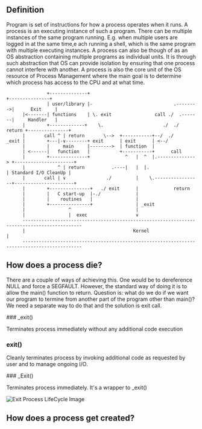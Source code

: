 ## Definition

Program is set of instructions for how a process operates when it runs.
A process is an executing instance of such a program.
There can be multiple instances of the same program running.
E.g. when multiple users are logged in at the same time,e ach running a shell, which is the same program with multiple executing instances.
A process can also be though of as an OS abstraction containing multiple programs as individual units.
It is through such abstraction that OS can provide isolation by ensuring that one process cannot interfere with another.
A process is also the core unit of the OS resource of Process Management where the main goal is to determine which process has access to the CPU and at what time.

                   +--------------+                                         +---------------+
                   | user/library |-                              .-------->|      Exit     |
          |<-------| functions    | \. exit                call ./  .-------|     Handler   |
          |        +-------------+    \.                      ./  ./ return +---------------+
          |       call ^ | return       \-->  +-----------+--/  ./
    _exit |        +---|-∨--------+ exit      | exit      | <--/
          |        |     main     |-------->  | function  |
          | <------|   function   |           +-----------+      call
          |        +--------------+             ^   |  ^  |.--------------> +----------------------+
          |            ^ | return          .----|   |  |.                   | Standard I/O CleanUp |
          |       call | ∨               ./         |    \.-----------------+----------------------+
          |        +---------------+   ./ exit      |             return
          |        |   C start-up  |-./             |
          |        |    routines   |                |
          |        +---------------+                | _exit
          |                ^                        |
          |                |  exec                  ∨
          --------------------------------------------------------------------------------------------
          |                                        Kernel                                            |
          --------------------------------------------------------------------------------------------
## How does a process die?

There are a couple of ways of achieving this. One would be to dereference NULL and force a SEGFAULT.
However, the standard way of doing it is to allow the main() function to return.
Question is: what do we do if we want our program to termine from another part of the program other than main()?
We need a separate way  to do that and the solution is exit call.

### \_exit()

Terminates process immediately without any additional code execution

### exit()

Cleanly terminates process by invoking additional code as requested by user and to manage ongoing I/O.

### \_Exit()

Terminates process immediately. It's a wrapper to _exit()

![Exit Process LifeCycle Image](https://www.usna.edu/Users/cs/aviv/classes/ic221/s16/lec/13/img/process_lifecycle_exit.png)

## How does a process get created?


